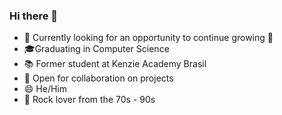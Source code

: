 ### Hi there 👋


- 🔭 Currently looking for an opportunity to continue growing <font style="vertical-align: inherit;"><font style="vertical-align: inherit;">🚀</font></font>
- <font style="vertical-align: inherit;"><font style="vertical-align: inherit;">🎓</font></font>Graduating in Computer Science
- <font style="vertical-align: inherit;"><font style="vertical-align: inherit;">📚</font></font> Former student at Kenzie Academy Brasil
- 🤔 Open for collaboration on projects
- 😄 He/Him
- <font style="vertical-align: inherit;"><font style="vertical-align: inherit;">🎵</font></font> Rock lover from the 70s - 90s


